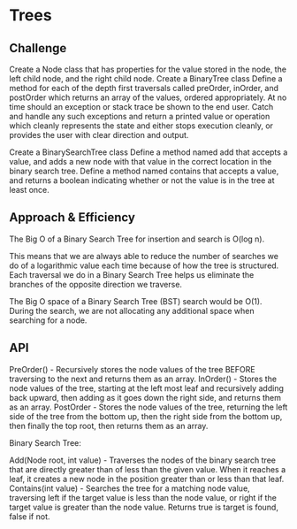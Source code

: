 # Trees

## Challenge
Create a Node class that has properties for the value stored in the node, the left child node, and the right child node.
Create a BinaryTree class
Define a method for each of the depth first traversals called preOrder, inOrder, and postOrder which returns an array of the values, ordered appropriately.
At no time should an exception or stack trace be shown to the end user. Catch and handle any such exceptions and return a printed value or operation which cleanly represents the state and either stops execution cleanly, or provides the user with clear direction and output.

Create a BinarySearchTree class
Define a method named add that accepts a value, and adds a new node with that value in the correct location in the binary search tree.
Define a method named contains that accepts a value, and returns a boolean indicating whether or not the value is in the tree at least once.

## Approach & Efficiency
The Big O of a Binary Search Tree for insertion and search is O(log n).

This means that we are always able to reduce the number of searches we do of a logarithmic value each time because of how the tree is structured. Each traversal we do in a Binary Search Tree helps us eliminate the branches of the opposite direction we traverse.

The Big O space of a Binary Search Tree (BST) search would be O(1). During the search, we are not allocating any additional space when searching for a node.

## API

PreOrder() - Recursively stores the node values of the tree BEFORE traversing to the next and returns them as an array.
InOrder() - Stores the node values of the tree, starting at the left most leaf and recursively adding back upward, then adding as it goes down the right side, and returns them as an array.
PostOrder - Stores the node values of the tree, returning the left side of the tree from the bottom up, then the right side from the bottom up, then finally the top root, then returns them as an array.

Binary Search Tree:

Add(Node root, int value) - Traverses the nodes of the binary search tree that are directly greater than of less than the given value. When it reaches a leaf, it creates a new node in the position greater than or less than that leaf.
Contains(int value) - Searches the tree for a matching node value, traversing left if the target value is less than the node value, or right if the target value is greater than the node value. Returns true is target is found, false if not.
